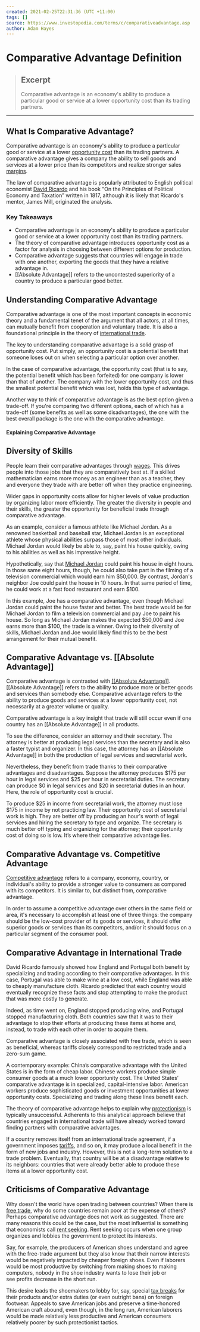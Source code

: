 ```yaml
---
created: 2021-02-25T22:31:36 (UTC +11:00)
tags: []
source: https://www.investopedia.com/terms/c/comparativeadvantage.asp
author: Adam Hayes
---
```


# Comparative Advantage Definition

> ## Excerpt
> Comparative advantage is an economy's ability to produce a particular good or service at a lower opportunity cost than its trading partners.

---
## What Is Comparative Advantage?

Comparative advantage is an economy's ability to produce a particular good or service at a lower [opportunity cost](https://www.investopedia.com/terms/o/opportunitycost.asp) than its trading partners. A comparative advantage gives a company the ability to sell goods and services at a lower price than its competitors and realize stronger sales [margins](https://www.investopedia.com/terms/p/profitmargin.asp).

The law of comparative advantage is popularly attributed to English political economist [David Ricardo](https://www.investopedia.com/terms/d/david-ricardo.asp) and his book “On the Principles of Political Economy and Taxation” written in 1817, although it is likely that Ricardo's mentor, James Mill, originated the analysis.

### Key Takeaways

-   Comparative advantage is an economy's ability to produce a particular good or service at a lower opportunity cost than its trading partners.
-   The theory of comparative advantage introduces opportunity cost as a factor for analysis in choosing between different options for production.
-   Comparative advantage suggests that countries will engage in trade with one another, exporting the goods that they have a relative advantage in.
-   [[Absolute Advantage]] refers to the uncontested superiority of a country to produce a particular good better.

## Understanding Comparative Advantage

Comparative advantage is one of the most important concepts in economic theory and a fundamental tenet of the argument that all actors, at all times, can mutually benefit from cooperation and voluntary trade. It is also a foundational principle in the theory of [international trade](https://www.investopedia.com/insights/what-is-international-trade/).

The key to understanding comparative advantage is a solid grasp of opportunity cost. Put simply, an opportunity cost is a potential benefit that someone loses out on when selecting a particular option over another.

In the case of comparative advantage, the opportunity cost (that is to say, the potential benefit which has been forfeited) for one company is lower than that of another. The company with the lower opportunity cost, and thus the smallest potential benefit which was lost, holds this type of advantage.

Another way to think of comparative advantage is as the best option given a trade-off. If you're comparing two different options, each of which has a trade-off (some benefits as well as some disadvantages), the one with the best overall package is the one with the comparative advantage.

#### Explaining Comparative Advantage

## Diversity of Skills

People learn their comparative advantages through [wages](https://www.investopedia.com/articles/personal-finance/031115/salary-vs-hourly-how-benefits-laws-differ.asp). This drives people into those jobs that they are comparatively best at. If a skilled mathematician earns more money as an engineer than as a teacher, they and everyone they trade with are better off when they practice engineering.

Wider gaps in opportunity costs allow for higher levels of value production by organizing labor more efficiently. The greater the diversity in people and their skills, the greater the opportunity for beneficial trade through comparative advantage.

As an example, consider a famous athlete like Michael Jordan. As a renowned basketball and baseball star, Michael Jordan is an exceptional athlete whose physical abilities surpass those of most other individuals. Michael Jordan would likely be able to, say, paint his house quickly, owing to his abilities as well as his impressive height.

Hypothetically, say that [Michael Jordan](https://www.investopedia.com/rich-and-powerful-4689827) could paint his house in eight hours. In those same eight hours, though, he could also take part in the filming of a television commercial which would earn him $50,000. By contrast, Jordan's neighbor Joe could paint the house in 10 hours. In that same period of time, he could work at a fast food restaurant and earn $100.

In this example, Joe has a comparative advantage, even though Michael Jordan could paint the house faster and better. The best trade would be for Michael Jordan to film a television commercial and pay Joe to paint his house. So long as Michael Jordan makes the expected $50,000 and Joe earns more than $100, the trade is a winner. Owing to their diversity of skills, Michael Jordan and Joe would likely find this to be the best arrangement for their mutual benefit.

## Comparative Advantage vs. [[Absolute Advantage]]

Comparative advantage is contrasted with [[[Absolute Advantage]]](https://www.investopedia.com/terms/a/absoluteadvantage.asp). [[Absolute Advantage]] refers to the ability to produce more or better goods and services than somebody else. Comparative advantage refers to the ability to produce goods and services at a lower opportunity cost, not necessarily at a greater volume or quality.

Comparative advantage is a key insight that trade will still occur even if one country has an [[Absolute Advantage]] in all products.

To see the difference, consider an attorney and their secretary. The attorney is better at producing legal services than the secretary and is also a faster typist and organizer. In this case, the attorney has an [[Absolute Advantage]] in both the production of legal services and secretarial work.

Nevertheless, they benefit from trade thanks to their comparative advantages and disadvantages. Suppose the attorney produces $175 per hour in legal services and $25 per hour in secretarial duties. The secretary can produce $0 in legal services and $20 in secretarial duties in an hour. Here, the role of opportunity cost is crucial.

To produce $25 in income from secretarial work, the attorney must lose $175 in income by not practicing law. Their opportunity cost of secretarial work is high. They are better off by producing an hour's worth of legal services and hiring the secretary to type and organize. The secretary is much better off typing and organizing for the attorney; their opportunity cost of doing so is low. It’s where their comparative advantage lies.

## Comparative Advantage vs. Competitive Advantage

[Competitive advantage](https://www.investopedia.com/terms/c/competitive_advantage.asp) refers to a company, economy, country, or individual's ability to provide a stronger value to consumers as compared with its competitors. It is similar to, but distinct from, comparative advantage.

In order to assume a competitive advantage over others in the same field or area, it's necessary to accomplish at least one of three things: the company should be the low-cost provider of its goods or services, it should offer superior goods or services than its competitors, and/or it should focus on a particular segment of the consumer pool.

## Comparative Advantage in International Trade

David Ricardo famously showed how England and Portugal both benefit by specializing and trading according to their comparative advantages. In this case, Portugal was able to make wine at a low cost, while England was able to cheaply manufacture cloth. Ricardo predicted that each country would eventually recognize these facts and stop attempting to make the product that was more costly to generate.

Indeed, as time went on, England stopped producing wine, and Portugal stopped manufacturing cloth. Both countries saw that it was to their advantage to stop their efforts at producing these items at home and, instead, to trade with each other in order to acquire them.

Comparative advantage is closely associated with free trade, which is seen as beneficial, whereas tariffs closely correspond to restricted trade and a zero-sum game.

A contemporary example: China’s comparative advantage with the United States is in the form of cheap labor. Chinese workers produce simple consumer goods at a much lower opportunity cost. The United States’ comparative advantage is in specialized, capital-intensive labor. American workers produce sophisticated goods or investment opportunities at lower opportunity costs. Specializing and trading along these lines benefit each.

The theory of comparative advantage helps to explain why [protectionism](https://www.investopedia.com/terms/p/protectionism.asp) is typically unsuccessful. Adherents to this analytical approach believe that countries engaged in international trade will have already worked toward finding partners with comparative advantages.

If a country removes itself from an international trade agreement, if a government imposes [tariffs](https://www.investopedia.com/terms/t/tariff.asp), and so on, it may produce a local benefit in the form of new jobs and industry. However, this is not a long-term solution to a trade problem. Eventually, that country will be at a disadvantage relative to its neighbors: countries that were already better able to produce these items at a lower opportunity cost.

## Criticisms of Comparative Advantage

Why doesn't the world have open trading between countries? When there is [free trade](https://www.investopedia.com/terms/f/free-trade.asp), why do some countries remain poor at the expense of others? Perhaps comparative advantage does not work as suggested. There are many reasons this could be the case, but the most influential is something that economists call [rent seeking](https://www.investopedia.com/terms/r/rentseeking.asp). Rent seeking occurs when one group organizes and lobbies the government to protect its interests.

Say, for example, the producers of American shoes understand and agree with the free-trade argument but they also know that their narrow interests would be negatively impacted by cheaper foreign shoes. Even if laborers would be most productive by switching from making shoes to making computers, nobody in the shoe industry wants to lose their job or see profits decrease in the short run.

This desire leads the shoemakers to lobby for, say, special [tax breaks](https://www.investopedia.com/terms/t/tax-break.asp) for their products and/or extra duties (or even outright bans) on foreign footwear. Appeals to save American jobs and preserve a time-honored American craft abound, even though, in the long run, American laborers would be made relatively less productive and American consumers relatively poorer by such protectionist tactics.
